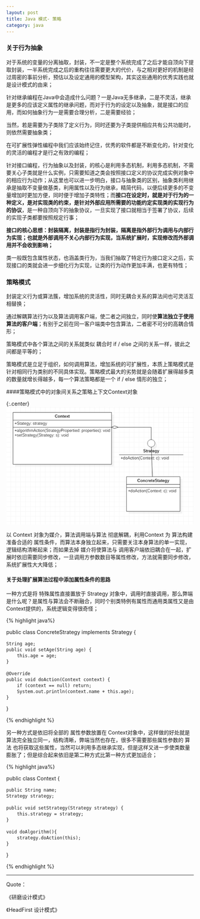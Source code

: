 ```yaml
---
layout: post
title: Java 模式- 策略
category: java
---
```


### 关于行为抽象

对于系统的变量的分离抽取，封装，不一定是整个系统完成了之后才能自顶向下提取封装，一半系统完成之后的重构往往需要更大的代价，与之相对更好的机制是经过周密的事前分析，预估以及设定通用的模型架构，其实这些通用的优秀实践也就是设计模式的由来；

针对继承编程在Java中会造成什么问题？一是Java无多继承，二是不灵活，继承是更多的应该定义属性的继承问题，而对于行为的设定以及抽象，就是接口的应用，而如何抽象行为一是需要合理分析，二是需要经验；

当然，若是需要为子类除了定义行为，同时还要为子类提供相应共有公共功能时，则依然需要抽象类；

在可扩展性弹性编程中我们应该始终记住，优秀的软件都是不断变化的，针对变化的灵活的编程才是行之有效的编程；

针对接口编程，行为抽象以及封装，的核心是利用多态机制，利用多态机制，不需要关心子类就是什么实例，只需要知道之类会按照接口定义的协议完成实例对象中的相应行为动作；从这里也可以进一步明白，接口与抽象类的区别，抽象类利用继承是抽取不变量做基类，利用属性以及行为继承，精简代码，以便后续更多的不变量增加时更加方便，同时便于增加子类特性；而**接口在设定时，就是对于行为的一种定义，是对实现类的约束，是针对外部应用所需要的功能约定实现类的实现行为的协议**，是一种自顶向下的抽象协议，一旦实现了接口就相当于签署了协议，后续的实现子类都要按照规定行事；

**接口的核心思想：封装隔离，封装是指行为封装，隔离是指外部行为调用与内部行为实现；也就是外部调用不关心内部行为实现，当系统扩展时，实现修改而外部调用并不会收到影响；**

类一般既包含属性状态，也涵盖类行为，当我们抽取了特定行为接口定义之后，实现接口的类就会进一步细化行为实现，让类的行为动作更加丰满，也更有特性；

### 策略模式

封装定义行为或算法簇，增加系统的灵活性，同时无耦合关系的算法间也可灵活互相替换；

通过解耦算法行为以及算法调用客户端，使二者之间独立，同时使**算法独立于使用算法的客户端**；有别于之前在同一客户端类中包含算法，二者密不可分的高耦合情形；

 策略模式中各个算法之间的关系就类似 耦合时 if / else 之间的关系一样，彼此之间都是平等的；

 策略模式是立足于组织，如何调用算法，增加系统的可扩展性，本质上策略模式是针对相同行为类别的不同具体实现。策略模式最大的劣势就是会随着扩展得越多类的数量就增长得越多，每一个算法策略都是一个 if / else 情形的独立；

####策略模式中的对象间关系之策略上下文Context对象



{:.center}
![strategy pattern](/assets/img/20160120/strategy.png)

以 Context 对象为媒介，算法调用端与算法 彻底解耦，利用Context 为  算法构建准备合适的 属性条件，而算法本身独立起来，只需要关注本身算法的单一实现，逻辑结构清晰起来；而如果去掉 媒介将使算法与 调用客户端依旧耦合在一起，扩展时依旧需要同步修改，一旦调用方参数数目等属性修改，方法就需要同步修改，系统扩展性大大降低；

#### 关于处理扩展算法过程中添加属性条件的思路

一种方式是将 特殊属性直接置放于 Strategy 对象中，调用时直接调用，那么弊端是什么呢？是属性与算法会不断融合，同时个别类特例有属性而通用类属性又是由Context提供的，系统逻辑变得很奇怪；

{% highlight java%}

public class ConcreteStrategy implements Strategy {

    String age;
    public void setAge(String age) {
        this.age = age;
    }

    @Override
    public void doAction(Context context) {
        if (context == null) return;
        System.out.println(context.name + this.age);
    }
}

{% endhighlight %}

另一种方式是依旧将全部的 属性参数放置在 Context对象中，这样做的好处就是 算法完全独立同一，结构清晰，弊端当然也存在，很多不需要那些属性参数的 算法 也将获取这些属性，当然可以利用多态继承实现，但是这样又进一步使类数量膨胀了；但是综合起来依旧是第二种方式比第一种方式更加适合；

{% highlight java%}

public class Context {

    public String name;
    Strategy strategy;

    public void setStrategy(Strategy strategy) {
        this.strategy = strategy;
    }

    void doAlgorithm(){    
        strategy.doAction(this);
    }
}

{% endhighlight %}

---

Quote：

《研磨设计模式》

《HeadFirst 设计模式》
